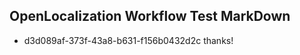 ## OpenLocalization Workflow Test MarkDown

* d3d089af-373f-43a8-b631-f156b0432d2c 
thanks!



<!--HONumber=Jan16_HO3-->
